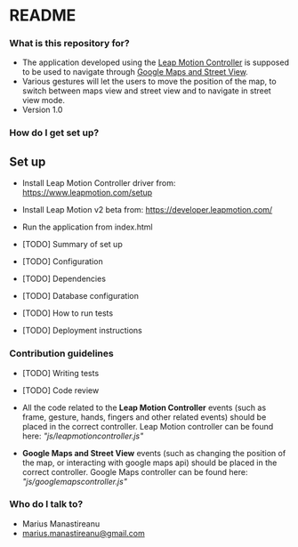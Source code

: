 # README #

### What is this repository for? ###

* The application developed using the [Leap Motion Controller](https://www.leapmotion.com/) is supposed to be used to navigate through [Google Maps and Street View](https://www.google.com/maps/preview).
* Various gestures will let the users to move the position of the map, to switch between maps view and street view and to navigate in street view mode.
* Version 1.0


### How do I get set up? ###

## Set up ##
* Install Leap Motion Controller driver from: https://www.leapmotion.com/setup
* Install Leap Motion v2 beta from: https://developer.leapmotion.com/
* Run the application from index.html

* [TODO] Summary of set up
* [TODO] Configuration
* [TODO] Dependencies
* [TODO] Database configuration
* [TODO] How to run tests
* [TODO] Deployment instructions

### Contribution guidelines ###

* [TODO] Writing tests
* [TODO] Code review

* All the code related to the **Leap Motion Controller** events (such as frame, gesture, hands, fingers and other related events) should be placed in the correct controller. 
Leap Motion controller can be found here: *"js/leapmotioncontroller.js"*

* **Google Maps and Street View** events (such as changing the position of the map, or interacting with google maps api) should be placed in the correct controller.
Google Maps controller can be found here: *"js/googlemapscontroller.js"*

### Who do I talk to? ###

* Marius Manastireanu
* marius.manastireanu@gmail.com